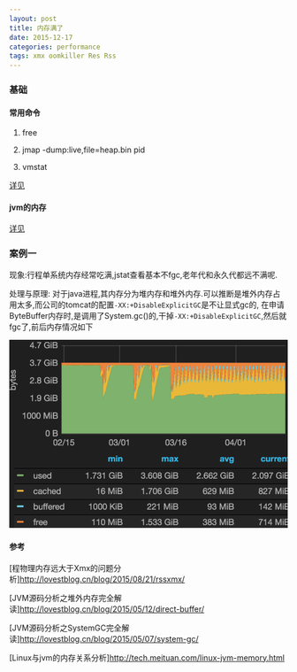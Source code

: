 ```yaml
---
layout: post
title: 内存满了
date: 2015-12-17
categories: performance
tags: xmx oomkiller Res Rss
---
```


### 基础


#### 常用命令

1.  free

2.  jmap -dump:live,file=heap.bin pid

3.  vmstat

[详见](/2015/12/27/memory_command)

#### jvm的内存


[详见](/2015/09/03/jvm_internal)

### 案例一

现象:行程单系统内存经常吃满,jstat查看基本不fgc,老年代和永久代都远不满呢.

处理与原理: 对于java进程,其内存分为堆内存和堆外内存.可以推断是堆外内存占用太多,而公司的tomcat的配置`-XX:+DisableExplicitGC`是不让显式gc的,
在申请ByteBuffer内存时,是调用了System.gc()的,干掉`-XX:+DisableExplicitGC`,然后就fgc了,前后内存情况如下

![内存1](/images/performance/memory_full_1.png)

#### 参考

[程物理内存远大于Xmx的问题分析]<http://lovestblog.cn/blog/2015/08/21/rssxmx/>

[JVM源码分析之堆外内存完全解读]<http://lovestblog.cn/blog/2015/05/12/direct-buffer/>

[JVM源码分析之SystemGC完全解读]<http://lovestblog.cn/blog/2015/05/07/system-gc/>

[Linux与jvm的内存关系分析]<http://tech.meituan.com/linux-jvm-memory.html>
